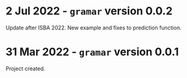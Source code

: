 # 2 Jul 2022 - `gramar` version 0.0.2

Update after ISBA 2022. New example and fixes to prediction function.


# 31 Mar 2022 - `gramar` version 0.0.1

Project created.